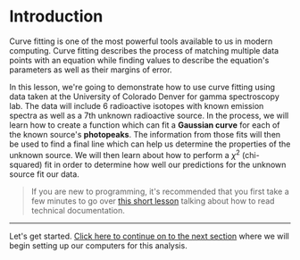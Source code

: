 # Introduction
Curve fitting is one of the most powerful tools available to us in modern computing. Curve fitting describes the process of matching multiple data points with an equation while finding values to describe the equation's parameters as well as their margins of error. 

In this lesson, we're going to demonstrate how to use curve fitting using data taken at the University of Colorado Denver for gamma spectroscopy lab. The data will include 6 radioactive isotopes with known emission spectra as well as a 7th unknown radioactive source. In the process, we will learn how to create a function which can fit a **Gaussian curve** for each of the known source's **photopeaks**. The information from those fits will then be used to find a final line which can help us determine the properties of the unknown source. We will then learn about how to perform a $\chi^2$ (chi-squared) fit in order to determine how well our predictions for the unknown source fit our data.

>If you are new to programming, it's recommended that you first take a few minutes to go over [this short lesson](https://det-lab.github.io/reading-documentation/) talking about how to read technical documentation.

--- 

Let's get started. [Click here to continue on to the next section](01_setup.md) where we will begin setting up our computers for this analysis.